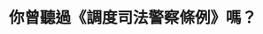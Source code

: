 ---
id: "9"
lang: zh-tw
publish: "TRUE"
description: 「 廢除《調度司法警察條例》，尊重警察工作之專業，共同營造我國精緻司法的願景」連署案
selected: "FALSE"
blog_selected: "FALSE"
thumbnail: https://cm.pdis.nat.gov.tw/images/post/1JY8OaMILBZRDKHs65E1pm6N6Z5NZfOy6.jpg
title: 你曾聽過《調度司法警察條例》嗎？
introduction:
  content: 《調度司法警察條例》於1945年3月15日制定，沿用至今，實務上發生部分檢察官濫用此條例，交辦無涉刑事偵查之事項，很可能違反權力分立的原則。本次民眾提案，我們透過協作會議的討論先釐清，雖根據《刑事訴訟法》，檢察官為偵查主體、司法警察為偵查輔助機關，檢察官僅在偵辦司法案件時有權指揮調度司法警察，但執行上確有違反的情形。藉此，我們將問題回歸到司法警察對於檢警關係的互動模式的期待，討論此條例是否該被廢除，或者能夠跟《刑事訴訟法》或《法院組織法》做配套修正，而根據多方的激盪分享，法務部也會將討論成果納入修法參考，進行完整研議後一併提案函請立法院審議。
color: red
join:
  type: 提
  title: 廢除《調度司法警察條例》，尊重警察工作之專業，共同營造我國精緻司法的願景
  link: https://join.gov.tw/idea/detail/fae5f166-47a3-497c-9af6-b9817ab48e70
  image: https://cm.pdis.nat.gov.tw/images/post/1HoimfZKV2JEWvGmpOdL7YzwoHSWDASjD.jpg
layout: post
departments:
  - 法務部
embed:
  mind_map:
    links:
      - https://miro.com/app/live-embed/o9J_k0ABUs0=/?moveToViewport=-8563,-1920,5529,4752&embedAutoplay=true
  ministry_slide:
    links:
      - https://issuu.com/pdis.tw/docs/1060602_-_.pptx
  host_slide:
    links:
      - https://issuu.com/pdis.tw/docs/_1060531
  transcript:
    links:
      - https://sayit.pdis.nat.gov.tw/2017-06-02-%E9%96%8B%E6%94%BE%E6%94%BF%E5%BA%9C%E8%81%AF%E7%B5%A1%E4%BA%BA%E7%AC%AC%E4%B9%9D%E6%AC%A1%E5%8D%94%E4%BD%9C%E6%9C%83%E8%AD%B0
---